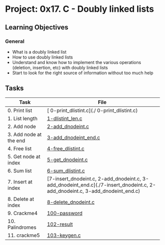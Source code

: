 # Project: 0x17. C - Doubly linked lists

<h2>Learning Objectives</h2>

<h3>General</h3>

<ul>
<li>What is a doubly linked list</li>
<li>How to use doubly linked lists</li>
<li>Understand and know how to implement the various operations (deletion, insertion, etc) with doubly linked lists</li>
<li>Start to look for the right source of information without too much help</li>
</ul>

<h2>Tasks</h2>

| Task | File |
| ---- | ---- |
| 0. Print list | [ 0-print_dlistint.c](./ 0-print_dlistint.c) |
| 1. List length | [1-dlistint_len.c](./1-dlistint_len.c) |
| 2. Add node | [2-add_dnodeint.c](./2-add_dnodeint.c) |
| 3. Add node at the end | [3-add_dnodeint_end.c](./3-add_dnodeint_end.c) |
| 4. Free list | [4-free_dlistint.c](./4-free_dlistint.c) |
| 5. Get node at index | [5-get_dnodeint.c](./5-get_dnodeint.c) |
| 6. Sum list | [6-sum_dlistint.c](./6-sum_dlistint.c) |
| 7. Insert at index | [7-insert_dnodeint.c, 2-add_dnodeint.c, 3-add_dnodeint_end.c](./7-insert_dnodeint.c, 2-add_dnodeint.c, 3-add_dnodeint_end.c) |
| 8. Delete at index | [8-delete_dnodeint.c](./8-delete_dnodeint.c) |
| 9. Crackme4 | [100-password](./100-password) |
| 10. Palindromes | [102-result](./102-result) |
| 11. crackme5 | [103-keygen.c](./103-keygen.c) |

